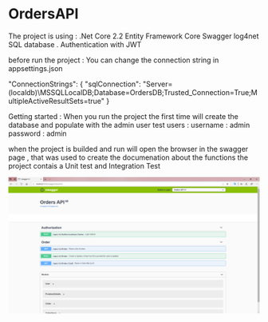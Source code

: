 # OrdersAPI

The project is using :
.Net Core 2.2 
Entity Framework Core
Swagger
log4net
SQL database . 
Authentication with JWT 


before run the project : 
You can change the connection string in 
appsettings.json 

  "ConnectionStrings": {
    "sqlConnection": "Server=(localdb)\\MSSQLLocalDB;Database=OrdersDB;Trusted_Connection=True;MultipleActiveResultSets=true"
  }




Getting started :
When you run the project the first time will create the database and populate with the admin user 
test users : 
username : admin
password : admin



when the project is builded and run  will open the browser in the swagger page , that was used to create the documenation about the functions
the project contais a Unit test and Integration Test


<img src="https://github.com/prea/OrdersAPI/blob/master/swagger_orders.png">
